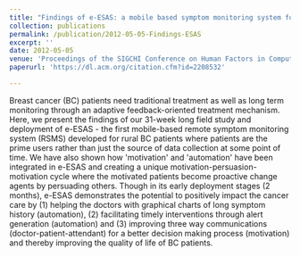 ```yaml
---
title: "Findings of e-ESAS: a mobile based symptom monitoring system for breast cancer patients in rural Bangladesh"
collection: publications
permalink: /publication/2012-05-05-Findings-ESAS
excerpt: ''
date: 2012-05-05
venue: 'Proceedings of the SIGCHI Conference on Human Factors in Computing Systems (Best Paper Nomination)'
paperurl: 'https://dl.acm.org/citation.cfm?id=2208532'

---
```

Breast cancer (BC) patients need traditional treatment as well as long term monitoring through an adaptive feedback-oriented treatment mechanism. Here, we present the findings of our 31-week long field study and deployment of e-ESAS - the first mobile-based remote symptom monitoring system (RSMS) developed for rural BC patients where patients are the prime users rather than just the source of data collection at some point of time. We have also shown how 'motivation' and 'automation' have been integrated in e-ESAS and creating a unique motivation-persuasion-motivation cycle where the motivated patients become proactive change agents by persuading others. Though in its early deployment stages (2 months), e-ESAS demonstrates the potential to positively impact the cancer care by (1) helping the doctors with graphical charts of long symptom history (automation), (2) facilitating timely interventions through alert generation (automation) and (3) improving three way communications (doctor-patient-attendant) for a better decision making process (motivation) and thereby improving the quality of life of BC patients.
